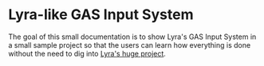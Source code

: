 # Lyra-like GAS Input System 

The goal of this small documentation is to show Lyra's GAS Input System in a small sample project so that the users can learn how everything is done without the need to dig into [Lyra's huge project](https://docs.unrealengine.com/5.0/en-US/lyra-sample-game-in-unreal-engine/).

